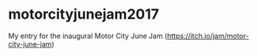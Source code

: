 # motorcityjunejam2017
My entry for the inaugural Motor City June Jam (https://itch.io/jam/motor-city-june-jam)
